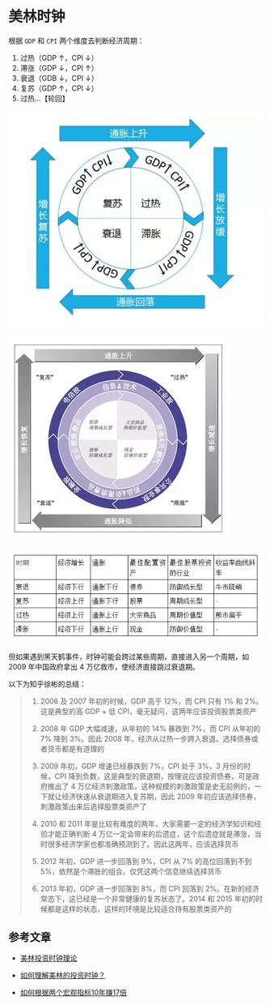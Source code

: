 # 美林时钟

根据 `GDP` 和 `CPI` 两个维度去判断经济周期：

1. 过热（GDP ↑，CPI ↓）
1. 滞涨（GDP ↓，CPI ↑）
1. 衰退（GDB ↓，CPI ↓）
1. 复苏（GDP ↑，CPI ↓）
1. 过热...【轮回】

![美林时钟](resource/0001.png)

![各阶段投资](resource/0002.png)

![各阶段投资的表格](resource/0003.png)

但如果遇到黑天鹤事件，时钟可能会跨过某些周期，直接进入另一个周期，如 2009 年中国政府拿出 4 万亿救市，使经济直接跳过衰退期。

以下为知乎徐彬的总结：

> 1. 2006 及 2007 年初的时候，GDP 高于 12%，而 CPI 只有 1% 和 2%。这是典型的高 GDP + 低 CPI，毫无疑问，这两年应该投资股票类资产
>
> 1. 2008 年 GDP 大幅减速，从年初的 14% 暴跌到 7%，而 CPI 从年初的 7% 降到 3%。因此 2008 年，经济从过热一步跨入衰退。选择债券或者货币都是有道理的
>
> 1. 2009 年初，GDP 增速已经暴跌到 7%，CPI 处于 3%，3 月份的时候，CPI 降到负数，这是典型的衰退期，按理说应该投资债券，可是政府推出了 4 万亿经济刺激政策，这种规模的刺激政策是史无前例的，一下就让经济快速从衰退期进入复苏期，因此 2009 年初应该选择债券，刺激政策出来后选择股票类资产了
>
> 1. 2010 和 2011 年是比较有难度的两年，大家需要一定的经济学知识和经验才能正确判断 4 万亿一定会带来的后遗症，这个后遗症就是滞涨，当时很多经济学家也都准确预测到了。因此这两年，应该选择货币
>
> 1. 2012 年初，GDP 进一步回落到 9%，CPI 从 7% 的高位回落到不到 5%，依然是个滞胀的组合。仅凭这两个信息继续选择货币
>
> 1. 2013 年初，GDP 进一步回落到 8%，而 CPI 回落到 2%。在新的经济常态下，这已经是一个非常健康的复苏状态了。2014 和 2015 年初的时候都是这样的状态，这样的环境是比较适合持有股票类资产的

## 参考文章

* [美林投资时钟理论](https://baike.baidu.com/item/%E7%BE%8E%E6%9E%97%E6%8A%95%E8%B5%84%E6%97%B6%E9%92%9F%E7%90%86%E8%AE%BA/3491353?fr=aladdin&fromid=18777762&fromtitle=%E7%BE%8E%E6%9E%97%E6%97%B6%E9%92%9F)

* [如何理解美林的投资时钟？](https://www.zhihu.com/question/23117153)

* [如何根据两个宏观指标10年赚17倍](http://www.360doc.com/content/16/0605/20/10170615_565324545.shtml)